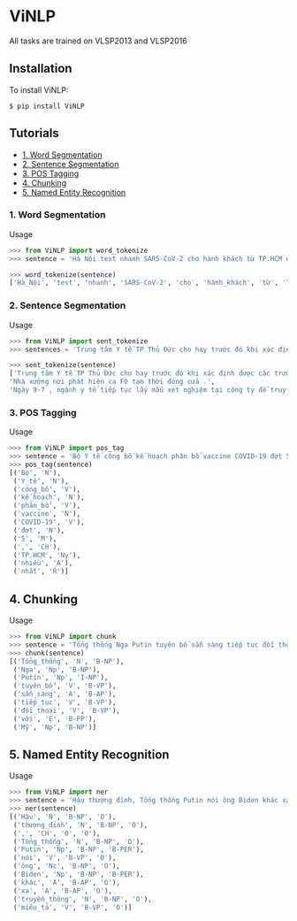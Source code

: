 # ViNLP

All tasks are trained on VLSP2013 and VLSP2016

## Installation

To install ViNLP:

```
$ pip install ViNLP
```

<!-- ## F-measure

### Data VLSP 2013

| Task              | F1(%) |
| ----------------- | ----- |
| Word segmentation | 98.64 |
| Pos tagging       | 98.36 |

### Data VLSP 2016 (Use gold POS, Chunk label)

| Task     | F1(%) |
| -------- | ----- |
| Chunking | 98.78 |
| NER      | 92.69 | -->

## Tutorials

- [1. Word Segmentation](#1-word-segmentation)
- [2. Sentence Segmentation](#2-sentence-segmentation)
- [3. POS Tagging](#2-pos-tagging)
- [4. Chunking](#3-chunking)
- [5. Named Entity Recognition](#4-named-entity-recognition)

### 1. Word Segmentation

Usage

```python
>>> from ViNLP import word_tokenize
>>> sentence = 'Hà Nội test nhanh SARS-CoV-2 cho hành khách từ TP.HCM đến sân bay Nội Bài'

>>> word_tokenize(sentence)
['Hà_Nội', 'test', 'nhanh', 'SARS-CoV-2', 'cho', 'hành_khách', 'từ', 'TP.HCM', 'đến', 'sân_bay', 'Nội_Bài']
```

### 2. Sentence Segmentation

Usage

```python
>>> from ViNLP import sent_tokenize
>>> sentences = 'Trung tâm Y tế TP Thủ Đức cho hay trước đó khi xác định được các trường hợp F0 tại công ty nói trên, các F1, F2 đã được cách ly theo quy định. Nhà xưởng nơi phát hiện ca F0 tạm thời đóng cửa. Ngày 9-7, ngành y tế tiếp tục lấy mẫu xét nghiệm tại công ty để truy tìm các ca dương tính.'

>>> sent_tokenize(sentence)
['Trung tâm Y tế TP Thủ Đức cho hay trước đó khi xác định được các trường hợp F0 tại công ty nói trên , các F1 , F2 đã được cách ly theo quy định .',
'Nhà xưởng nơi phát hiện ca F0 tạm thời đóng cửa .',
'Ngày 9-7 , ngành y tế tiếp tục lấy mẫu xét nghiệm tại công ty để truy tìm các ca dương tính .']
```

### 3. POS Tagging

Usage

```python
>>> from ViNLP import pos_tag
>>> sentence = 'Bộ Y tế công bố kế hoạch phân bổ vaccine COVID-19 đợt 5, TP.HCM nhiều nhất'
>>> pos_tag(sentence)
[('Bộ', 'N'),
 ('Y_tế', 'N'),
 ('công_bố', 'V'),
 ('kế_hoạch', 'N'),
 ('phân_bổ', 'V'),
 ('vaccine', 'N'),
 ('COVID-19', 'V'),
 ('đợt', 'N'),
 ('5', 'M'),
 (',', 'CH'),
 ('TP.HCM', 'Ny'),
 ('nhiều', 'A'),
 ('nhất', 'R')]
```

## 4. Chunking

Usage

```python
>>> from ViNLP import chunk
>>> sentence = 'Tổng thống Nga Putin tuyên bố sẵn sàng tiếp tục đối thoại với Mỹ'
>>> chunk(sentence)
[('Tổng_thống', 'N', 'B-NP'),
 ('Nga', 'Np', 'B-NP'),
 ('Putin', 'Np', 'I-NP'),
 ('tuyên_bố', 'V', 'B-VP'),
 ('sẵn_sàng', 'A', 'B-AP'),
 ('tiếp_tục', 'V', 'B-VP'),
 ('đối_thoại', 'V', 'B-VP'),
 ('với', 'E', 'B-PP'),
 ('Mỹ', 'Np', 'B-NP')]
```

## 5. Named Entity Recognition

Usage

```python
>>> from ViNLP import ner
>>> sentence = 'Hậu thượng đỉnh, Tổng thống Putin nói ông Biden khác xa truyền thông miêu tả'
>>> ner(sentence)
[('Hậu', 'N', 'B-NP', 'O'),
 ('thượng_đỉnh', 'N', 'B-NP', 'O'),
 (',', 'CH', 'O', 'O'),
 ('Tổng_thống', 'N', 'B-NP', 'O'),
 ('Putin', 'Np', 'B-NP', 'B-PER'),
 ('nói', 'V', 'B-VP', 'O'),
 ('ông', 'Nc', 'B-NP', 'O'),
 ('Biden', 'Np', 'B-NP', 'B-PER'),
 ('khác', 'A', 'B-AP', 'O'),
 ('xa', 'A', 'B-AP', 'O'),
 ('truyền_thông', 'N', 'B-NP', 'O'),
 ('miêu_tả', 'V', 'B-VP', 'O')]
```
